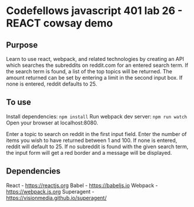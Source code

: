 # Codefellows javascript 401 lab 26 - REACT cowsay demo

## Purpose
Learn to use react, webpack, and related technologies by creating an API which searches the subreddits on reddit.com for an entered search term.  If the search term is found, a list of the top topics will be returned.  The amount returned can be set by entering a limit in the second input box.  If none is entered, reddit defaults to 25.

## To use
Install dependencies:
```npm install```
Run webpack dev server:
```npm run watch```
Open your browser at localhost:8080.

Enter a topic to search on reddit in the first input field.  Enter the number of items you wish to have returned between 1 and 100.  If none is entered, reddit will default to 25.  If no subreddit is found with the given search term, the input form will get a red border and a message will be displayed.  

## Dependencies
React - https://reactjs.org
Babel - https://babeljs.io
Webpack - https://webpack.js.org
Superagent - https://visionmedia.github.io/superagent/

